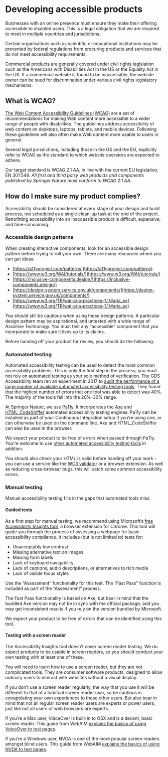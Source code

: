 # Developing accessible products

Businesses with an online presence must ensure they make their offering accessible to disabled users. This is a legal obligation that we are required to meet in multiple countries and jurisdictions. 

Certain organisations such as scientific or educational institutions may be prevented by federal regulations from procuring products and services that do not meet accessibility requirements. 

Commercial products are generally covered under civil rights legislation such as the Americans with Disabilities Act in the US or the Equality Act in the UK. If a commercial website is found to be inaccessible, the website owner can be sued for discrimination under various civil rights legislatory mechanisms.


## What is WCAG?

[The Web Content Accessibility Guidelines (WCAG)](https://www.w3.org/TR/WCAG21/) are a set of recommendations for making Web content more accessible to a wider range of people with disabilities. The guidelines address accessibility of web content on desktops, laptops, tablets, and mobile devices. Following these guidelines will also often make Web content more usable to users in general.

Several legal jurisdictions, including those in the US and the EU, explicitly refer to WCAG as the standard to which website operators are expected to adhere. 

Our target standard is WCAG 2.1 AA, in line with the current EU legislation, EN 301 549. *All first and third party web products and components published by Springer Nature must conform to WCAG 2.1 AA.* 


## How do I make sure my product complies?

Accessibility should be considered at every stage of your design and build process, not scheduled as a single clean-up task at the end of the project. Retrofitting accessibility into an inaccessible product is difficult, expensive, and time-consuming. 


### Accessible design patterns

When creating interactive components, look for an accessible design pattern before trying to roll your own. There are many resources where you can get ideas: 

* [https://a11yproject.com/patterns](https://a11yproject.com/patterns) 
* [https://www.w3.org/WAI/tutorials/](https://www.w3.org/WAI/tutorials/) 
* [https://inclusive-components.design/](https://inclusive-components.design/) 
* [https://design-system.service.gov.uk/components/](https://design-system.service.gov.uk/components/) 
* [https://www.w3.org/TR/wai-aria-practices-1.1/#aria_ex](https://www.w3.org/TR/wai-aria-practices-1.1/#aria_ex) 

You should still be cautious when using these design patterns. A particular design pattern may be aspirational, and untested with a wide range of Assistive Technology. You must test any “accessible” component that you incorporate to make sure it lives up to its claims. 

Before handing off your product for review, you should do the following:


### Automated testing

Automated accessibility testing can be used to detect the most common accessibility problems. This is only the first step in the process; you must not rely on automated testing as your sole method of verification. The GDS Accessibility team ran an experiment in 2017 to [audit the performance of a large number of available automated accessibility testing tools](https://accessibility.blog.gov.uk/2017/02/24/what-we-found-when-we-tested-tools-on-the-worlds-least-accessible-webpage/). They found that the highest number of errors that one tool was able to detect was 40%. The majority of the tools fell into the 20%-30% range. 

At Springer Nature, we use [Pa11y](http://pa11y.org/). It incorporates the [Axe](https://www.deque.com/axe/) and [HTML_CodeSniffer](https://squizlabs.github.io/HTML_CodeSniffer/) automated accessibility testing engines. Pa11y can be installed as part of your Continuous Integration setup if you’re using one, or can otherwise be used on the command line. Axe and HTML_CodeSniffer can also be used in the browser. 

We expect your product to be free of errors when passed through Pa11y. You’re welcome to use [other automated accessibility testing tools](https://github.com/springernature/frontend-playbook/blob/main/accessibility/tools.md#other-accessibility-tools) in addition. 

You should also check your HTML is valid before handing off your work - you can use a service like the [WC3 validator](https://validator.w3.org/) or a browser extension. As well as reducing cross-browser bugs, this will catch some common accessibility errors.


### Manual testing

Manual accessibility testing fills in the gaps that automated tools miss. 


#### Guided tests

As a first step for manual testing, we recommend using Microsoft’s [free Accessibility Insights tool](https://accessibilityinsights.io/), a browser extension for Chrome. This tool will guide you through the process of assessing a webpage for basic accessibility compliance. It includes (but is not limited to) tests for:

* Unacceptably low contrast
* Missing alternative text on images
* Missing form labels
* Lack of keyboard navigability
* Lack of captions, audio descriptions, or alternatives to rich media
* Lack of visible focus styles

Use the “Assessment” functionality for this test. The “Fast Pass” function is included as part of the “Assessment” process. 

The Fast Pass functionality is based on Axe, but bear in mind that the bundled Axe version may not be in sync with the official package, and you may get inconsistent results if you rely on the version bundled by Microsoft. 

We expect your product to be free of errors that can be identified using this tool. 


#### Testing with a screen reader

The Accessibility Insights tool doesn’t cover screen reader testing. We do expect products to be usable in screen readers, so you should conduct your own testing with at least one of these. 

You will need to learn how to use a screen reader, but they are not complicated tools. They are consumer software products, designed to allow ordinary users to interact with websites without a visual display. 

If you don’t use a screen reader regularly, the way that you use it will be different to that of a habitual screen reader user, so be cautious in extrapolating your own experiences to those other users. But also bear in mind that not all regular screen reader users are experts or power users, just like not all users of web browsers are experts. 

If you’re a Mac user, VoiceOver is built-in to OSX and is a decent, basic screen reader. This guide from WebAIM [explains the basics of using VoiceOver to test pages](https://webaim.org/articles/voiceover/). 

If you’re a Windows user, NVDA is one of the more popular screen readers amongst blind users. This guide from WebAIM [explains the basics of using NVDA to test pages](https://webaim.org/articles/nvda/).
